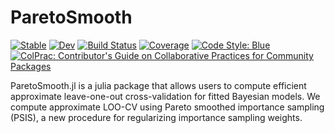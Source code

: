 # ParetoSmooth

[![Stable](https://img.shields.io/badge/docs-stable-blue.svg)](https://TuringLang.github.io/ParetoSmooth.jl/stable)
[![Dev](https://img.shields.io/badge/docs-dev-blue.svg)](https://TuringLang.github.io/ParetoSmooth.jl/dev)
[![Build Status](https://github.com/TuringLang/ParetoSmooth.jl/workflows/CI/badge.svg)](https://github.com/TuringLang/ParetoSmooth.jl/actions)
[![Coverage](https://codecov.io/gh/TuringLang/ParetoSmooth.jl/branch/main/graph/badge.svg)](https://codecov.io/gh/TuringLang/ParetoSmooth.jl)
[![Code Style: Blue](https://img.shields.io/badge/code%20style-blue-4495d1.svg)](https://github.com/invenia/BlueStyle)
[![ColPrac: Contributor's Guide on Collaborative Practices for Community Packages](https://img.shields.io/badge/ColPrac-Contributor's%20Guide-blueviolet)](https://github.com/SciML/ColPrac)


ParetoSmooth.jl is a julia package that allows users to compute efficient approximate leave-one-out cross-validation for fitted Bayesian models. We compute approximate LOO-CV using Pareto smoothed importance sampling (PSIS), a new procedure for regularizing importance sampling weights.



